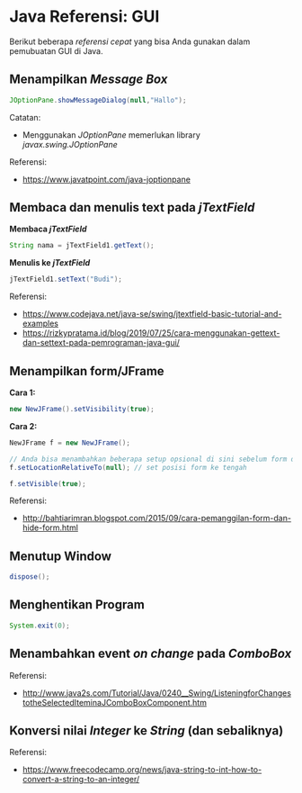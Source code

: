 # Java Referensi: GUI

Berikut beberapa _referensi cepat_ yang bisa Anda gunakan dalam pemubuatan GUI di Java.



## Menampilkan _Message Box_
```java
JOptionPane.showMessageDialog(null,"Hallo");
```
Catatan:
- Menggunakan _JOptionPane_ memerlukan library _javax.swing.JOptionPane_
  
Referensi:
- https://www.javatpoint.com/java-joptionpane

## Membaca dan menulis text pada _jTextField_
**Membaca _jTextField_**
```java
String nama = jTextField1.getText();
```

**Menulis ke _jTextField_**
```java
jTextField1.setText("Budi");
```
Referensi:
- https://www.codejava.net/java-se/swing/jtextfield-basic-tutorial-and-examples
- https://rizkypratama.id/blog/2019/07/25/cara-menggunakan-gettext-dan-settext-pada-pemrograman-java-gui/


## Menampilkan form/JFrame
**Cara 1:**
```java
new NewJFrame().setVisibility(true);
```

**Cara 2:**
```java
NewJFrame f = new NewJFrame();

// Anda bisa menambahkan beberapa setup opsional di sini sebelum form ditampilkan
f.setLocationRelativeTo(null); // set posisi form ke tengah

f.setVisible(true);
```

Referensi:
- http://bahtiarimran.blogspot.com/2015/09/cara-pemanggilan-form-dan-hide-form.html


## Menutup Window
```java
dispose();
```

## Menghentikan Program
```java
System.exit(0);
```

## Menambahkan event _on change_ pada _ComboBox_
Referensi:
* http://www.java2s.com/Tutorial/Java/0240__Swing/ListeningforChangestotheSelectedIteminaJComboBoxComponent.htm

## Konversi nilai _Integer_ ke _String_ (dan sebaliknya)
Referensi:
* https://www.freecodecamp.org/news/java-string-to-int-how-to-convert-a-string-to-an-integer/